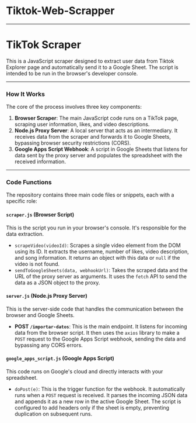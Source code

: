 # Tiktok-Web-Scrapper
---

# TikTok Scraper

This is a JavaScript scraper designed to extract user data from Tiktok Explorer page and automatically send it to a Google Sheet. The script is intended to be run in the browser's developer console.

---

### **How It Works**

The core of the process involves three key components:

1.  **Browser Scraper**: The main JavaScript code runs on a TikTok page, scraping user information, likes, and video descriptions.
2.  **Node.js Proxy Server**: A local server that acts as an intermediary. It receives data from the scraper and forwards it to Google Sheets, bypassing browser security restrictions (CORS).
3.  **Google Apps Script Webhook**: A script in Google Sheets that listens for data sent by the proxy server and populates the spreadsheet with the received information.

---

### **Code Functions**

The repository contains three main code files or snippets, each with a specific role:

#### **`scraper.js` (Browser Script)**

This is the script you run in your browser's console. It's responsible for the data extraction.

* `scrapeVideo(videoId)`: Scrapes a single video element from the DOM using its ID. It extracts the username, number of likes, video description, and song information. It returns an object with this data or `null` if the video is not found.
* `sendToGoogleSheets(data, webhookUrl)`: Takes the scraped data and the URL of the proxy server as arguments. It uses the `fetch` API to send the data as a JSON object to the proxy.

#### **`server.js` (Node.js Proxy Server)**

This is the server-side code that handles the communication between the browser and Google Sheets.

* **POST `/importar-datos`**: This is the main endpoint. It listens for incoming data from the browser script. It then uses the `axios` library to make a `POST` request to the Google Apps Script webhook, sending the data and bypassing any CORS errors.

#### **`google_apps_script.js` (Google Apps Script)**

This code runs on Google's cloud and directly interacts with your spreadsheet.

* `doPost(e)`: This is the trigger function for the webhook. It automatically runs when a `POST` request is received. It parses the incoming JSON data and appends it as a new row in the active Google Sheet. The script is configured to add headers only if the sheet is empty, preventing duplication on subsequent runs.

